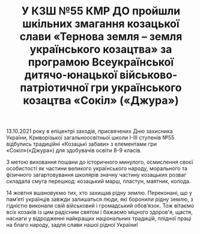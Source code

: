 ﻿---
title: У КЗШ №55 КМР ДО пройшли шкільних змагання козацької слави «Тернова земля – земля українського козацтва» за програмою Всеукраїнської дитячо-юнацької військово-патріотичної гри українського козацтва «Сокіл» («Джура»)
---

13.10.2021 року в епіцентрі заходів, присвячених Дню захисника України, Криворізької загальноосвітньої школи І-ІІІ ступенів №55 відбулись традиційні «Козацькі забави» з елементами гри «Сокіл»(«Джура») для здобувачів освіти 8-9 класів.

З метою виховання пошани до історичного минулого, осмислення своєї особистості як частини великого українського народу, морального та фізичного загартовування школярів значну частину козацьких розваг складала смуга перешкод: козацький марш, пластун, маятник, колода.

14 жовтня вшановуємо тих, хто захищав рідну землю. Переконані, що у пам’яті українців завжди залишаться люди, які боронили рідну землю, з гідністю виконали свій військовий і громадський обов’язок. Тож вітаємо всіх козаків із цим радісним святом і бажаємо міцного здоров'я, щастя, наснаги у відродженні найкращих національних традицій, плідної праці на благо народу, задля слави нашої рідної України!

<slideshow></slideshow>